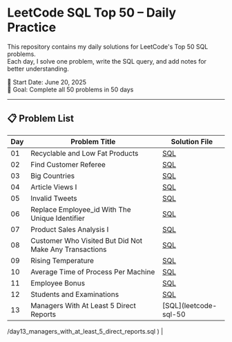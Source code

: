 # LeetCode SQL Top 50 – Daily Practice

This repository contains my daily solutions for LeetCode's Top 50 SQL problems.  
Each day, I solve one problem, write the SQL query, and add notes for better understanding.  

📅 Start Date: June 20, 2025  
🎯 Goal: Complete all 50 problems in 50 days

---

## 📋 Problem List

| Day  | Problem Title                     | Solution File                                     
|-------|---------------------------------|-------------------------------------------------|
| 01    | Recyclable and Low Fat Products | [SQL](leetcode-sql-50/day01_recyclable_and_low_fat_products.sql) |
| 02    | Find Customer Referee | [SQL](leetcode-sql-50/day02_find_customer_referee.sql) |
| 03    | Big Countries | [SQL](leetcode-sql-50/day03_big_countries.sql) |
| 04    | Article Views I | [SQL](leetcode-sql-50/day04_article_views_1.sql) |
| 05    | Invalid Tweets | [SQL](leetcode-sql-50/day05_invalid_tweets.sql) |
| 06    | Replace Employee_id With The Unique Identifier  | [SQL](leetcode-sql-50\day06_replace_employee_id_with_the_unique_identifier.sql) |
| 07    | Product Sales Analysis I | [SQL](leetcode-sql-50\day07_product_sales_analysis_I.sql) |
| 08    | Customer Who Visited But Did Not Make Any Transactions | [SQL](leetcode-sql-50\day08_customer_who_visited_but_did_not_make_any_transactions.sql) |
| 09    | Rising Temperature | [SQL](leetcode-sql-50\day09_rising_temperature.sql) |
| 10    | Average Time of Process Per Machine | [SQL](leetcode-sql-50\day10_average_time_of_process_per_machine.sql) |
| 11    | Employee Bonus | [SQL](leetcode-sql-50\day11_employee_bonus.sql) |
| 12    | Students and Examinations | [SQL](leetcode-sql-50\day12_students_and_examinations.sql) |
| 13    | Managers With At Least 5 Direct Reports | [SQL](leetcode-sql-50
/day13_managers_with_at_least_5_direct_reports.sql
) |



